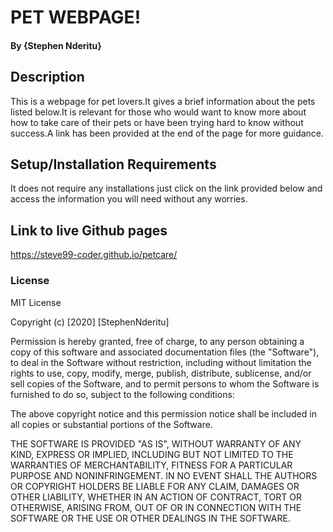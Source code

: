 # PET WEBPAGE!
#### By **{Stephen Nderitu}**
## Description
This is a webpage for pet lovers.It gives a brief information about the pets listed below.It is relevant for those who would want to know more about how to take care of their pets or have been trying
hard to know without success.A link has been provided at the end of the page for more guidance.

## Setup/Installation Requirements
It does not require any installations just click on the link provided below and access the information 
you will need without any worries.
## Link to live Github pages
https://steve99-coder.github.io/petcare/
### License
MIT License

Copyright (c) [2020] [StephenNderitu]

Permission is hereby granted, free of charge, to any person obtaining a copy
of this software and associated documentation files (the "Software"), to deal
in the Software without restriction, including without limitation the rights
to use, copy, modify, merge, publish, distribute, sublicense, and/or sell
copies of the Software, and to permit persons to whom the Software is
furnished to do so, subject to the following conditions:

The above copyright notice and this permission notice shall be included in all
copies or substantial portions of the Software.

THE SOFTWARE IS PROVIDED "AS IS", WITHOUT WARRANTY OF ANY KIND, EXPRESS OR
IMPLIED, INCLUDING BUT NOT LIMITED TO THE WARRANTIES OF MERCHANTABILITY,
FITNESS FOR A PARTICULAR PURPOSE AND NONINFRINGEMENT. IN NO EVENT SHALL THE
AUTHORS OR COPYRIGHT HOLDERS BE LIABLE FOR ANY CLAIM, DAMAGES OR OTHER
LIABILITY, WHETHER IN AN ACTION OF CONTRACT, TORT OR OTHERWISE, ARISING FROM,
OUT OF OR IN CONNECTION WITH THE SOFTWARE OR THE USE OR OTHER DEALINGS IN THE
SOFTWARE.
